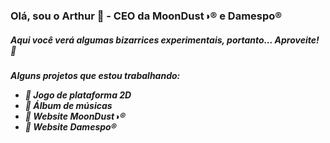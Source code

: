 ### Olá, sou o Arthur 👋 - CEO da MoonDust◑® e Damespo®

<h5>Aqui você verá algumas bizarrices experimentais, portanto... Aproveite! 🌵<h5>

Alguns projetos que estou trabalhando:
  - 🦎 Jogo de plataforma 2D
  - 🐊 Álbum de músicas
  - 🐍 Website MoonDust◑®
  - 🍏 Website Damespo®
<!--
**artwafam/artwafam** is a ✨ _special_ ✨ repository because its `README.md` (this file) appears on your GitHub profile.

Here are some ideas to get you started:

- 🔭 I’m currently working on ...
- 🌱 I’m currently learning ...
- 👯 I’m looking to collaborate on ...
- 🤔 I’m looking for help with ...
- 💬 Ask me about ...
- 📫 How to reach me: ...
- 😄 Pronouns: ...
- ⚡ Fun fact: ...
-->
